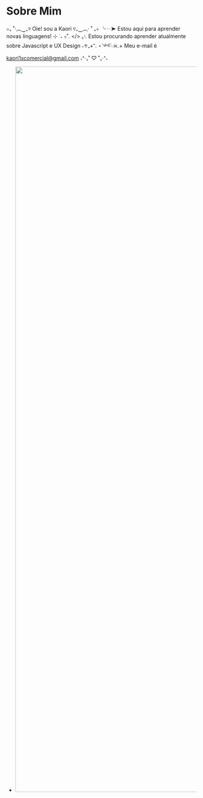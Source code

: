 # Sobre Mim

⊹₊ ˚‧︵‿₊୨ Oie! sou a Kaori ୧₊‿︵‧ ˚ ₊⊹
╰┈➤ Estou aqui para aprender novas linguagens! ⊹ ࣪ ˖
⊹ ̊. </> ｡ᵎ. Estou procurando aprender atualmente sobre Javascript e UX Design ˖♱₊⭒⁺.
⋆༺𓆩☠︎︎.+ Meu e-mail é kaori1xcomercial@gmail.com ˖⁺‧₊˚ ♡ ˚₊‧⁺˖
+ <img src="https://www.canva.com/design/DAGoQ8pWR8c/Tbkq7P5qTlrH3cXtNIZMJQ/view?utm_content=DAGoQ8pWR8c&utm_campaign=designshare&utm_medium=link2&utm_source=uniquelinks&utlId=h537f266c21" width="1280" height="1920"/>
